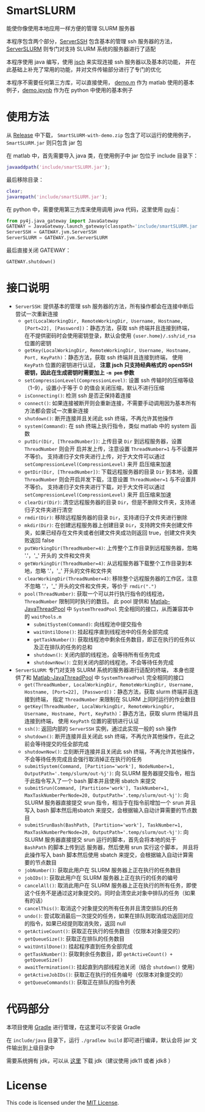 # SmartSLURM
能使你像使用本地应用一样方便的管理 SLURM 服务器

本程序包含两个部分，[ServerSSH](include/java/src/ServerSSH.java) 包含基本的管理 ssh 服务器的方法，
[ServerSLURM](include/java/src/ServerSLURM.java) 则专门对支持 SLURM 系统的服务器进行了适配

本程序使用 java 编写，使用 [jsch](http://www.jcraft.com/jsch/) 来实现连接 ssh 服务器以及基本的功能，
并在此基础上补充了常用的功能，并对文件传输部分进行了专门的优化

本程序不需要任何第三方库，可以直接使用，
[demo.m](demo.m) 作为 matlab 使用的基本例子，[demo.ipynb](demo.ipynb) 作为在 python 中使用的基本例子

# 使用方法
从 [Release](https://github.com/CHanzyLazer/SmartSLURM/releases/tag/v1.1) 中下载， 
`SmartSLURM-with-demo.zip` 包含了可以运行的使用例子，`SmartSLURM.jar` 则只包含 jar 包

在 matlab 中，首先需要导入 java 类，在使用例子中 jar 包位于 include 目录下：
```matlab
javaaddpath('include/smartSLURM.jar');
```
最后移除目录：
```matlab
clear;
javarmpath('include/smartSLURM.jar');
```

在 python 中，需要使用第三方库来使用调用 java 代码，这里使用 [py4j](https://www.py4j.org/)：
```python
from py4j.java_gateway import JavaGateway
GATEWAY = JavaGateway.launch_gateway(classpath='include/smartSLURM.jar')
ServerSSH = GATEWAY.jvm.ServerSSH
ServerSLURM = GATEWAY.jvm.ServerSLURM
```
最后直接关闭 GATEWAY：
```python
GATEWAY.shutdown()
```

# 接口说明
- `ServerSSH`: 提供基本的管理 ssh 服务器的方法，所有操作都会在连接中断后尝试一次重新连接
    - `get(LocalWorkingDir, RemoteWorkingDir, Username, Hostname, [Port=22], [Password])`：静态方法，获取 ssh 终端并且连接到终端，
    在不提供密码时会使用密钥登录，默认会使用 `{user.home}/.ssh/id_rsa` 位置的密钥
    - `getKey(LocalWorkingDir, RemoteWorkingDir, Username, Hostname, Port, KeyPath)`：静态方法，获取 ssh 终端并且连接到终端，
    使用 `KeyPath` 位置的密钥进行认证，
    **注意 jsch 只支持经典格式的 openSSH 密钥，因此在生成密钥时需要加上 `-m pem` 参数**
    - `setCompressionLevel(CompressionLevel)`: 设置 ssh 传输时的压缩等级（1-9），设置小于等于 0 的值会关闭压缩，默认不进行压缩
    - `isConnecting()`: 检测 ssh 是否正保持着连接
    - `connect()`: 如果连接被断开则会重新连接，不需要手动调用因为基本所有方法都会尝试一次重新连接
    - `shutdown()`: 断开连接并且关闭此 ssh 终端，不再允许其他操作
    - `system(Command)`: 在 ssh 终端上执行指令，类似 matlab 中的 system 函数
    - `putDir(Dir, [ThreadNumber])`: 上传目录 `Dir` 到远程服务器，设置 `ThreadNumber` 则会开 启并发上传，注意设置 `ThreadNumber=1` 与不设置并不等价。
    支持递归子文件夹进行上传，对于大文件可以通过 `setCompressionLevel(CompressionLevel)` 来开 启压缩来加速
    - `getDir(Dir, [ThreadNumber])`: 下载远程服务器的目录 `Dir` 到本地，设置 `ThreadNumber` 则会开启并发下载，注意设置 `ThreadNumber=1` 与不设置并不等价。
    支持递归子文件夹进行下载，对于大文件可以通过 `setCompressionLevel(CompressionLevel)` 来开 启压缩来加速
    - `clearDir(Dir)`: 清空远程服务器的目录 `Dir`，但是不删除文件夹，支持递归子文件夹进行清空
    - `rmdir(Dir)`: 移除远程服务器的目录 `Dir`，支持递归子文件夹进行删除
    - `mkdir(Dir)`: 在创建远程服务器上创建目录 `Dir`，支持跨文件夹创建文件夹，如果已经存在文件夹或者创建文件夹成功则返回 true，创建文件夹失败返回 false
    - `putWorkingDir(ThreadNumber=4)`: 上传整个工作目录到远程服务器，忽略 '.'，'_' 开头的 文件和文件夹
    - `getWorkingDir(ThreadNumber=4)`: 从远程服务器下载整个工作目录到本地，忽略 '.'，'_' 开头的文件和文件夹
    - `clearWorkingDir(ThreadNumber=4)`: 移除整个远程服务器的工作区，注意不忽略 '.'，'_' 开头的文件和文件夹，等价于 `rmdir(".")`
    - `pool(ThreadNumber)`: 获取一个可以并行执行指令的线程池，`ThreadNumber` 限制同时执行的数目。
    此 pool 提供和 [Matlab-JavaThreadPool](https://github.com/CHanzyLazer/CSRC-AlloyDatabase) 中 `SystemThreadPool` 完全相同的接口，从而兼容其中的 `waitPools.m`
        - `submitSystem(Command)`: 向线程池中提交指令
        - `waitUntilDone()`: 挂起程序直到线程池中的任务全部完成
        - `getTaskNumber()`: 获取线程池中剩余任务数目，即正在执行的任务以及正在排队的任务的总和
        - `shutdown()`: 关闭内部的线程池，会等待所有任务完成
        - `shutdownNow()`: 立刻关闭内部的线程池，不会等待任务完成
- `ServerSLURM`: 专门对支持 SLURM 系统的服务器进行适配的终端，
本身也提供了和 [Matlab-JavaThreadPool](https://github.com/CHanzyLazer/CSRC-AlloyDatabase) 中 `SystemThreadPool` 完全相同的接口
    - `get(ThreadNumber, LocalWorkingDir, RemoteWorkingDir, Username, Hostname, [Port=22], [Password])`：静态方法，获取 slurm 终端并且连接到终端，
    指定 `ThreadNumber` 来限制在 SLURM 上同时运行的作业数目
    - `getKey(ThreadNumber, LocalWorkingDir, RemoteWorkingDir, Username, Hostname, Port, KeyPath)`：静态方法，获取 slurm 终端并且连接到终端，
    使用 `KeyPath` 位置的密钥进行认证
    - `ssh()`: 返回内部的 `ServerSSH` 实例，通过此实现一般的 ssh 操作
    - `shutdown()`: 断开连接并且关闭此 ssh 终端，不再允许其他操作，在此之前会等待提交的任全部完成
    - `shutdownNow()`: 立刻断开连接并且关闭此 ssh 终端，不再允许其他操作，不会等待任务完成且会强行取消掉正在执行的任务
    - `submitSystem(Command, [Partition='work'], NodeNumber=1, OutputPath='.temp/slurm/out-%j')`: 
    向 SLURM 服务器提交指令，相当于此指令写入了一个 bash 脚本并且使用 sbatch 来提交
    - `submitSrun(Command, [Partition='work'], TaskNumber=1, MaxTaskNumberPerNode=20, OutputPath='.temp/slurm/out-%j')`: 
    向 SLURM 服务器直接提交 srun 指令，相当于在指令前增加一个 srun 并且写入 bash 脚本然后用sbatch 来提交，会根据输入自动计算需要的节点数目
    - `submitSrunBash(BashPath, [Partition='work'], TaskNumber=1, MaxTaskNumberPerNode=20, OutputPath='.temp/slurm/out-%j')`: 
    向 SLURM 服务器直接提交 srun 运行的脚本，首先会将本地的处于 `BashPath` 的脚本上传到远 服务器，然后使用 srun 实行这个脚本，
    并且将此操作写入 bash 脚本然后使用 sbatch 来提交，会根据输入自动计算需要的节点数目
    - `jobNumber()`: 获取此用户在 SLURM 服务器上正在执行的任务数目
    - `jobIDs()`: 获取此用户在 SLURM 服务器上正在执行的任务的编号
    - `cancelAll()`: 取消此用户在 SLURM 服务器上正在执行的所有任务，即使这个任务不是通过这对象提交的。同时会清空此对象中排队的任务（如果有的话）
    - `cancelThis()`: 取消这个对象提交的所有任务并且清空排队的任务
    - `undo()`: 尝试取消最后一次提交的任务，如果在排队则取消成功返回对应的指令，如果已经提则取消失败，返回 null
    - `getActiveCount()`: 获取正在执行的任务数目（仅限本对象提交的）
    - `getQueueSize()`: 获取正在排队的任务数目
    - `waitUntilDone()`: 挂起程序直到任务全部完成
    - `getTaskNumber()`: 获取剩余任务数目，即 `getActiveCount() + getQueueSize()`
    - `awaitTermination()`: 挂起直到内部线程池关闭（结合 `shutdown()` 使用）
    - `getActiveJobIDs()`: 获取正在执行的任务编号（仅限本对象提交的）
    - `getQueueCommands()`: 获取正在排队的指令列表

# 代码部分
本项目使用 [Gradle](https://gradle.org/) 进行管理，在这里可以不安装 Gradle

在 `include/java` 目录下，运行 `./gradlew build` 即可进行编译，默认会将 jar 文件输出到上级目录中

需要系统拥有 jdk，可以从 [这里](https://mirrors.tuna.tsinghua.edu.cn/Adoptium/) 下载 jdk（建议使用 jdk11 或者 jdk8 ）


# License
This code is licensed under the [MIT License](LICENSE).
